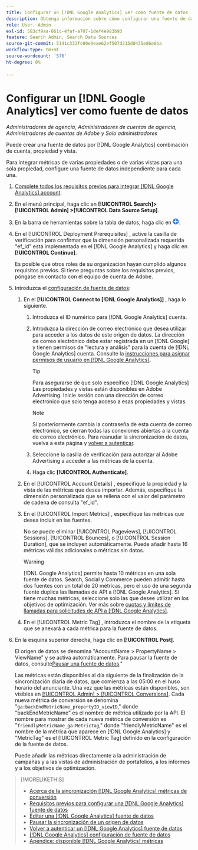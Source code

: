 ```yaml
---
title: Configurar un [!DNL Google Analytics] ver como fuente de datos
description: Obtenga información sobre cómo configurar una fuente de datos desde un [!DNL Google Analytics] vista.
role: User, Admin
exl-id: 583cf9aa-861c-4faf-a707-1def4e983b93
feature: Search Admin, Search Data Sources
source-git-commit: 5141c332fc00e9eae62ef507d215dd435e86e8ba
workflow-type: tm+mt
source-wordcount: '576'
ht-degree: 0%

---
```


# Configurar un [!DNL Google Analytics] ver como fuente de datos

*Administradores de agencia, Administradores de cuentas de agencia, Administradores de cuentas de Adobe y Solo administradores*

Puede crear una fuente de datos por [!DNL Google Analytics] combinación de cuenta, propiedad y vista.

Para integrar métricas de varias propiedades o de varias vistas para una sola propiedad, configure una fuente de datos independiente para cada una.

1. [Complete todos los requisitos previos para integrar [!DNL Google Analytics] account](data-source-prerequisites.md).

1. En el menú principal, haga clic en **[!UICONTROL Search]> [!UICONTROL Admin] >[!UICONTROL Data Source Setup]**.

1. En la barra de herramientas sobre la tabla de datos, haga clic en ![Crear](/help/search-social-commerce/assets/add.png "Crear").

1. En el [!UICONTROL Deployment Prerequisites] , active la casilla de verificación para confirmar que la dimensión personalizada requerida &quot;ef_id&quot; está implementada en el [!DNL Google Analytics] y haga clic en **[!UICONTROL Continue]**.

   Es posible que otros roles de su organización hayan cumplido algunos requisitos previos. Si tiene preguntas sobre los requisitos previos, póngase en contacto con el equipo de cuenta de Adobe.

1. Introduzca el [configuración de fuente de datos](data-source-settings.md):

   1. En el **[!UICONTROL Connect to [!DNL Google Analytics]]** , haga lo siguiente.

      1. Introduzca el ID numérico para [!DNL Google Analytics] cuenta.

      1. Introduzca la dirección de correo electrónico que desea utilizar para acceder a los datos de este origen de datos. La dirección de correo electrónico debe estar registrada en un [!DNL Google] y tienen permisos de &quot;lectura y análisis&quot; para la cuenta de [!DNL Google Analytics] cuenta. Consulte la [instrucciones para asignar permisos de usuario en [!DNL Google Analytics]](https://support.google.com/analytics/answer/9305587).

         >[!TIP]
         >
         >Para asegurarse de que solo específico [!DNL Google Analytics] Las propiedades y vistas están disponibles en Adobe Advertising. Inicie sesión con una dirección de correo electrónico que solo tenga acceso a esas propiedades y vistas.

         >[!NOTE]
         >
         >Si posteriormente cambia la contraseña de esta cuenta de correo electrónico, se cierran todas las conexiones abiertas a la cuenta de correo electrónico. Para reanudar la sincronización de datos, vuelva a esta página y [volver a autenticar](data-source-reauthenticate.md).

      1. Seleccione la casilla de verificación para autorizar al Adobe Advertising a acceder a las métricas de la cuenta.

      1. Haga clic **[!UICONTROL Authenticate]**.

   1. En el [!UICONTROL Account Details] , especifique la propiedad y la vista de las métricas que desea importar. Además, especifique la dimensión personalizada que se rellena con el valor del parámetro de cadena de consulta &quot;ef_id&quot;.

   1. En el [!UICONTROL Import Metrics] , especifique las métricas que desea incluir en las fuentes.

      No se puede eliminar [!UICONTROL Pageviews], [!UICONTROL Sessions], [!UICONTROL Bounces], o [!UICONTROL Session Duration], que se incluyen automáticamente. Puede añadir hasta 16 métricas válidas adicionales o métricas sin datos.

      >[!WARNING]
      >
      >[!DNL Google Analytics] permite hasta 10 métricas en una sola fuente de datos. Search, Social y Commerce pueden admitir hasta dos fuentes con un total de 20 métricas, pero el uso de una segunda fuente duplica las llamadas de API a [!DNL Google Analytics]. Si tiene muchas métricas, seleccione solo las que desee utilizar en los objetivos de optimización. Ver más sobre [cuotas y límites de llamadas para solicitudes de API a [!DNL Google Analytics]](https://developers.google.com/analytics/devguides/reporting/core/v4/limits-quotas).

   1. En el [!UICONTROL Metric Tag] , introduzca el nombre de la etiqueta que se anexará a cada métrica para la fuente de datos.

1. En la esquina superior derecha, haga clic en **[!UICONTROL Post]**.

   El origen de datos se denomina &quot;AccountName > PropertyName > ViewName&quot; y se activa automáticamente. Para pausar la fuente de datos, consulte[Pausar una fuente de datos](data-source-pause.md).&quot;

   Las métricas están disponibles al día siguiente de la finalización de la sincronización diaria de datos, que comienza a las 05:00 en el huso horario del anunciante. Una vez que las métricas están disponibles, son visibles en [[!UICONTROL Admin] > [!UICONTROL Conversions]](/help/search-social-commerce/admin/conversion-metrics/conversion-metric-about.md). Cada nueva métrica de conversión se denomina &quot;`ga:backEndMetricName_propertyID_viewID`,&quot; donde &quot;backEndMetricName&quot; es el nombre de métrica utilizado por la API. El nombre para mostrar de cada nueva métrica de conversión es &quot;`friendlyMetricName_ga:MetricTag`,&quot; donde &quot;friendlyMetricName&quot; es el nombre de la métrica que aparece en [!DNL Google Analytics] y &quot;MetricTag&quot; es el [!UICONTROL Metric Tag] definido en la configuración de la fuente de datos.

   Puede añadir las métricas directamente a la administración de campañas y a las vistas de administración de portafolios, a los informes y a los objetivos de optimización.

>[!MORELIKETHIS]
>
>* [Acerca de la sincronización [!DNL Google Analytics] métricas de conversión](data-source-about.md)
>* [Requisitos previos para configurar una [!DNL Google Analytics] fuente de datos](data-source-prerequisites.md)
>* [Editar una [!DNL Google Analytics] fuente de datos](data-source-edit.md)
>* [Pausar la sincronización de un origen de datos](data-source-pause.md)
>* [Volver a autenticar un [!DNL Google Analytics] fuente de datos](data-source-reauthenticate.md)
>* [[!DNL Google Analytics] configuración de fuente de datos](data-source-settings.md)
>* [Apéndice: disponible [!DNL Google Analytics] métricas](data-source-ga-metrics.md)
